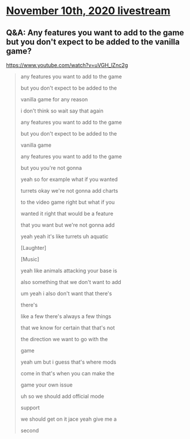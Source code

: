 # [November 10th, 2020 livestream](../2020-11-10.md)
## Q&A: Any features you want to add to the game but you don't expect to be added to the vanilla game?
https://www.youtube.com/watch?v=uVGH_lZnc2g
> any features you want to add to the game
> 
> but you don't expect to be added to the
> 
> vanilla game for any reason
> 
> i don't think so wait say that again
> 
> any features you want to add to the game
> 
> but you don't expect to be added to the
> 
> vanilla game
> 
> any features you want to add to the game
> 
> but you you're not gonna
> 
> yeah so for example what if you wanted
> 
> turrets okay we're not gonna add charts
> 
> to the video game right but what if you
> 
> wanted it right that would be a feature
> 
> that you want but we're not gonna add
> 
> yeah yeah it's like turrets uh aquatic
> 
> 
> 
> [Laughter]
> 
> [Music]
> 
> yeah like animals attacking your base is
> 
> also something that we don't want to add
> 
> um yeah i also don't want that there's
> 
> there's
> 
> like a few there's always a few things
> 
> that we know for certain that that's not
> 
> the direction we want to go with the
> 
> game
> 
> yeah um but i guess that's where mods
> 
> come in that's when you can make the
> 
> game your own issue
> 
> uh so we should add official mode
> 
> support
> 
> we should get on it jace yeah give me a
> 
> second
> 
